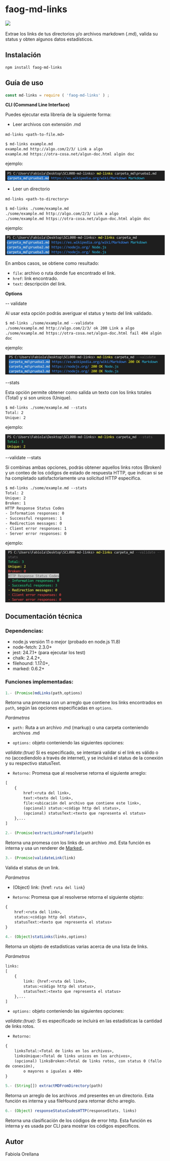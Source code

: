 # faog-md-links

<a href="https://nodei.co/npm/faog-md-links/"><img src="https://nodei.co/npm/faog-md-links.png"></a>

Extrae los links de tus directorios y/o archivos markdown (.md), valida su status y obten algunos datos estadísticos.

## Instalación

```
npm install faog-md-links
```

## Guía de uso
```js
const md-links = require ( 'faog-md-links' ) ;   
```

**CLI (Command Line Interface)**

Puedes ejecutar esta librería de la siguiente forma:

* Leer archivos con extensión .md

`md-links <path-to-file.md>`

```
$ md-links example.md
example.md http://algo.com/2/3/ Link a algo
example.md https://otra-cosa.net/algun-doc.html algún doc
```
ejemplo:

![file](img/file.JPG)

* Leer un directorio

`md-links <path-to-directory>`

```
$ md-links ./some/example.md
./some/example.md http://algo.com/2/3/ Link a algo
./some/example.md https://otra-cosa.net/algun-doc.html algún doc
```
ejemplo:

![directory](img/directory.JPG)

En ambos casos, se obtiene como resultado:

- `file`: archivo o ruta donde fue encontrado el link.
- `href`: link encontrado.
- `text`: descripción del link.

**Options**

-- validate

Al usar esta opción podrás averiguar el status y texto del link validado.

```
$ md-links ./some/example.md --validate
./some/example.md http://algo.com/2/3/ ok 200 Link a algo
./some/example.md https://otra-cosa.net/algun-doc.html fail 404 algún doc
```
ejemplo:

![validate](img/validate.JPG)

--stats

Esta opción permite obtener como salida un texto con los links totales (Total) y si son unicos (Unique).

```
$ md-links ./some/example.md --stats
Total: 2
Unique: 2
```
ejemplo:

![stats](img/stats.JPG)

--validate --stats

Si combinas ambas opciones, podrás obtener aquellos links rotos (Broken) y un conteo de los códigos de estado de respuesta HTTP, que indican si se ha completado satisfactoriamente una solicitud HTTP específica.

```
$ md-links ./some/example.md --stats
Total: 2
Unique: 2
Broken: 1
HTTP Response Status Codes
- Information responses: 0
- Successful responses: 1
- Redirection messages: 0
- Client error responses: 1
- Server error responses: 0
```
ejemplo:

![validate_stats](img/validate_stats.JPG)


## Documentación técnica

### Dependencias:

- node.js versión 11 o mejor (probado en node.js 11.8)
- node-fetch: 2.3.0+
- jest: 24.7.1+ (para ejecutar los test) 
- chalk: 2.4.2+,
- filehound: 1.17.0+,
- marked: 0.6.2+

### Funciones implementadas:

```js
1.- (Promise)mdLinks(path,options)
```
Retorna una promesa con un arreglo que contiene los links encontrados en ```path```, según las opciones especificadas en 
```options```.

*Parámetros*

- ```path:``` Ruta a un archivo .md (markup) o una carpeta conteniendo archivos .md

- ```options:``` objeto conteniendo las siguientes opciones:

*validate:(true)* Si es especificado, se intentará validar si el link es válido o no (accediendolo a través de internet), y se incluirá el status de la conexión y su respectivo statusText.
	
- ```Retorno:``` 
Promesa que al resolverse retorna el siguiente arreglo:
```
[
	{
		href:<ruta del link>,
		text:<texto del link>,
		file:<ubicación del archivo que contiene este link>,
		(opcional) status:<código http del status>,
		(opcional) statusText:<texto que representa el status>
	},...
]
```

```js
2.- (Promise)extractLinksFromFile(path)
```
Retorna una promesa con los links de un archivo .md. Esta función es interna y usa un renderer de [Marked](https://www.npmjs.com/package/marked),.

```js
3.- (Promise)validateLink(link)
```
Valida el status de un link.

*Parámetros*

- (Object) link: {href: ```ruta del link```}

- ```Retorno```: Promesa que al resolverse retorna el siguiente objeto:
```
{	
	href:<ruta del link>,
	status:<código http del status>,
	statusText:<texto que representa el status>
}
```	

```js
4.- (Object)statLinks(links,options)
```
Retorna un objeto de estadisticas varias acerca de una lista de links.

*Parámetros*
```
links: 
[
	{
		link: {href:<ruta del link>,
		status:<código http del status>,
		statusText:<texto que representa el status>
	},...
]
```
- ```options:``` objeto conteniendo las siguientes opciones:

*validate:(true):* Si es especificado se incluirá en las estadísticas la cantidad de links rotos.
	
- ```Retorno:```
```
{
	linksTotal:<Total de links en los archivos>,
	linksUnique:<Total de links unicos en los archivos>,
	(opcional) linksBroken:<Total de links rotos, con status 0 (fallo de conexión), 
        o mayores o iguales a 400>
}
```
```js
5.- (String[]) extractMDFromDirectory(path)
```

Retorna un arreglo de los archivos .md presentes en un directorio. Esta función es interna y usa fileHound para retornar dicho arreglo.

```js
6.- (Object) responseStatusCodesHTTP(responseStats, links)
```
Retorna una clasificación de los códigos de error http. Esta función es interna y es usada por CLI para mostrar los códigos específicos.

## Autor

Fabiola Orellana
